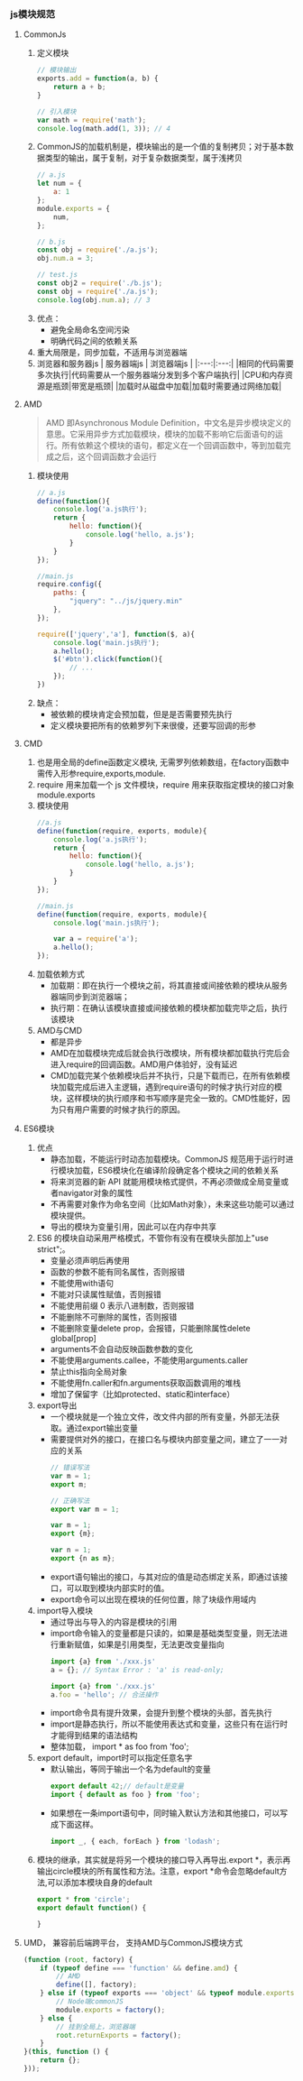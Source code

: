### js模块规范
1. CommonJs
    1. 定义模块
        ```js
        // 模块输出
        exports.add = function(a, b) {
            return a + b;
        }

        // 引入模块
        var math = require('math');
        console.log(math.add(1, 3)); // 4
        ```
    1. CommonJS的加载机制是，模块输出的是一个值的复制拷贝；对于基本数据类型的输出，属于复制，对于复杂数据类型，属于浅拷贝
        ```js
        // a.js
        let num = {
            a: 1
        };
        module.exports = {
            num,
        };

        // b.js
        const obj = require('./a.js');
        obj.num.a = 3;

        // test.js
        const obj2 = require('./b.js');
        const obj = require('./a.js');
        console.log(obj.num.a); // 3
        ```
    1. 优点：
        - 避免全局命名空间污染
        - 明确代码之间的依赖关系
    1. 重大局限是，同步加载，不适用与浏览器端
    1. 浏览器和服务器js
        | 服务器端js | 浏览器端js |
        |:---:|:---:|
        |相同的代码需要多次执行|代码需要从一个服务器端分发到多个客户端执行|
        |CPU和内存资源是瓶颈|带宽是瓶颈|
        |加载时从磁盘中加载|加载时需要通过网络加载|
1. AMD
    >AMD 即Asynchronous Module Definition，中文名是异步模块定义的意思。它采用异步方式加载模块，模块的加载不影响它后面语句的运行。所有依赖这个模块的语句，都定义在一个回调函数中，等到加载完成之后，这个回调函数才会运行

    1. 模块使用
        ```js
        // a.js
        define(function(){
            console.log('a.js执行');
            return {
                hello: function(){
                    console.log('hello, a.js');
                }
            }
        });

        //main.js
        require.config({
            paths: {
                "jquery": "../js/jquery.min"
            },
        });

        require(['jquery','a'], function($, a){
            console.log('main.js执行');
            a.hello();
            $('#btn').click(function(){
                // ...
            });
        })
        ```
    1. 缺点：
        - 被依赖的模块肯定会预加载，但是是否需要预先执行
        - 定义模块要把所有的依赖罗列下来很傻，还要写回调的形参
1. CMD
    1. 也是用全局的define函数定义模块, 无需罗列依赖数组，在factory函数中需传入形参require,exports,module.
    1. require 用来加载一个 js 文件模块，require 用来获取指定模块的接口对象 module.exports
    1. 模块使用
        ```js
        //a.js
        define(function(require, exports, module){
            console.log('a.js执行');
            return {
                hello: function(){
                    console.log('hello, a.js');
                }
            }
        });

        //main.js
        define(function(require, exports, module){
            console.log('main.js执行');

            var a = require('a');
            a.hello();      
        });
        ```
    1. 加载依赖方式
        - 加载期：即在执行一个模块之前，将其直接或间接依赖的模块从服务器端同步到浏览器端；
        - 执行期：在确认该模块直接或间接依赖的模块都加载完毕之后，执行该模块
    1. AMD与CMD
        - 都是异步
        - AMD在加载模块完成后就会执行改模块，所有模块都加载执行完后会进入require的回调函数。AMD用户体验好，没有延迟
        - CMD加载完某个依赖模块后并不执行，只是下载而已，在所有依赖模块加载完成后进入主逻辑，遇到require语句的时候才执行对应的模块，这样模块的执行顺序和书写顺序是完全一致的。CMD性能好，因为只有用户需要的时候才执行的原因。
1. ES6模块
    1. 优点
        - 静态加载，不能运行时动态加载模块。CommonJS 规范用于运行时进行模块加载，ES6模块化在编译阶段确定各个模块之间的依赖关系
        - 将来浏览器的新 API 就能用模块格式提供，不再必须做成全局变量或者navigator对象的属性
        - 不再需要对象作为命名空间（比如Math对象），未来这些功能可以通过模块提供。
        - 导出的模块为变量引用，因此可以在内存中共享
    1. ES6 的模块自动采用严格模式，不管你有没有在模块头部加上"use strict";。
        - 变量必须声明后再使用
        - 函数的参数不能有同名属性，否则报错
        - 不能使用with语句
        - 不能对只读属性赋值，否则报错
        - 不能使用前缀 0 表示八进制数，否则报错
        - 不能删除不可删除的属性，否则报错
        - 不能删除变量delete prop，会报错，只能删除属性delete global[prop]
        - arguments不会自动反映函数参数的变化
        - 不能使用arguments.callee，不能使用arguments.caller
        - 禁止this指向全局对象
        - 不能使用fn.caller和fn.arguments获取函数调用的堆栈
        - 增加了保留字（比如protected、static和interface）
    1. export导出
        - 一个模块就是一个独立文件，改文件内部的所有变量，外部无法获取。通过export输出变量
        - 需要提供对外的接口，在接口名与模块内部变量之间，建立了一一对应的关系
            ```js
            // 错误写法
            var m = 1;
            export m;

            // 正确写法
            export var m = 1;

            var m = 1;
            export {m};

            var n = 1;
            export {n as m};
            ```
        - export语句输出的接口，与其对应的值是动态绑定关系，即通过该接口，可以取到模块内部实时的值。
        - export命令可以出现在模块的任何位置，除了块级作用域内
    1. import导入模块
        - 通过导出与导入的内容是模块的引用
        - import命令输入的变量都是只读的，如果是基础类型变量，则无法进行重新赋值，如果是引用类型，无法更改变量指向
            ```js
            import {a} from './xxx.js'
            a = {}; // Syntax Error : 'a' is read-only;

            import {a} from './xxx.js'
            a.foo = 'hello'; // 合法操作
            ```
        - import命令具有提升效果，会提升到整个模块的头部，首先执行
        - import是静态执行，所以不能使用表达式和变量，这些只有在运行时才能得到结果的语法结构
        - 整体加载， import * as foo from 'foo';
    1. export default，import时可以指定任意名字
        - 默认输出，等同于输出一个名为default的变量
            ```js
            export default 42;// default是变量
            import { default as foo } from 'foo';
            ```
        - 如果想在一条import语句中，同时输入默认方法和其他接口，可以写成下面这样。
            ```js
            import _, { each, forEach } from 'lodash';
            ```
    1. 模块的继承，其实就是将另一个模块的接口导入再导出.export *，表示再输出circle模块的所有属性和方法。注意，export *命令会忽略default方法,可以添加本模块自身的default
        ```js
        export * from 'circle';
        export default function() {

        }
        ```
1. UMD， 兼容前后端跨平台， 支持AMD与CommonJS模块方式
    ```js
    (function (root, factory) {
        if (typeof define === 'function' && define.amd) {
            // AMD
            define([], factory);
        } else if (typeof exports === 'object' && typeof module.exports === 'object') {
            // Node端commonJS
            module.exports = factory();
        } else {
            // 挂到全局上，浏览器端
            root.returnExports = factory();
        }
    }(this, function () {
        return {};
    }));
    ```